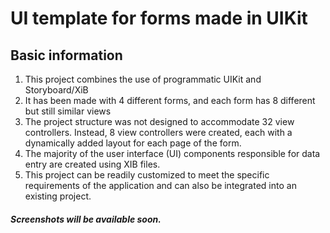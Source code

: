 # UI template for forms made in UIKit

## Basic information

 1. This project combines the use of programmatic UIKit and Storyboard/XiB
 2. It has been made with 4 different forms, and each form has 8 different but still similar views
 3. The project structure was not designed to accommodate 32 view controllers. Instead, 8 view controllers were created, each with a dynamically added layout for each page of the form.
 4. The majority of the user interface (UI) components responsible for data entry are created using XIB files.
 5. This project can be readily customized to meet the specific requirements of the application and can also be integrated into an existing project.

##### Screenshots will be available soon.
